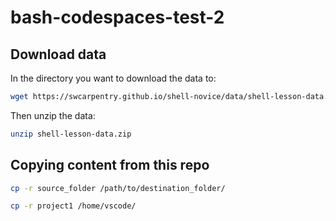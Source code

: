 # bash-codespaces-test-2

## Download data

In the directory you want to download the data to:

```bash
wget https://swcarpentry.github.io/shell-novice/data/shell-lesson-data.zip
```

Then unzip the data:

```bash
unzip shell-lesson-data.zip
```

## Copying content from this repo

```bash
cp -r source_folder /path/to/destination_folder/
```


```bash
cp -r project1 /home/vscode/
```



